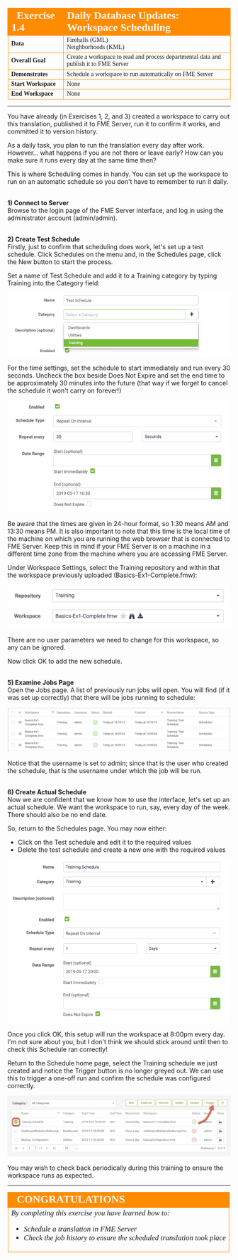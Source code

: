 <!--Exercise Section-->

<table style="border-spacing: 0px;border-collapse: collapse;font-family:serif">
<tr>
<td width=25% style="vertical-align:middle;background-color:darkorange;border: 2px solid darkorange">
<i class="fa fa-cogs fa-lg fa-pull-left fa-fw" style="color:white;padding-right: 12px;vertical-align:text-top"></i>
<span style="color:white;font-size:x-large;font-weight: bold">Exercise 1.4</span>
</td>
<td style="border: 2px solid darkorange;background-color:darkorange;color:white">
<span style="color:white;font-size:x-large;font-weight: bold">Daily Database Updates: Workspace Scheduling</span>
</td>
</tr>

<tr>
<td style="border: 1px solid darkorange; font-weight: bold">Data</td>
<td style="border: 1px solid darkorange">Firehalls (GML)<br>Neighborhoods (KML)</td>
</tr>

<tr>
<td style="border: 1px solid darkorange; font-weight: bold">Overall Goal</td>
<td style="border: 1px solid darkorange">Create a workspace to read and process departmental data and publish it to FME Server</td>
</tr>

<tr>
<td style="border: 1px solid darkorange; font-weight: bold">Demonstrates</td>
<td style="border: 1px solid darkorange">Schedule a workspace to run automatically on FME Server </td>
</tr>

<tr>
<td style="border: 1px solid darkorange; font-weight: bold">Start Workspace</td>
<td style="border: 1px solid darkorange">None</td>
</tr>

<tr>
<td style="border: 1px solid darkorange; font-weight: bold">End Workspace</td>
<td style="border: 1px solid darkorange">None</td>
</tr>

</table>

---

You have already (in Exercises 1, 2, and 3) created a workspace to carry out this translation, published it to FME Server, run it to confirm it works, and committed it to version history.

As a daily task, you plan to run the translation every day after work. However... what happens if you are not there or leave early? How can you make sure it runs every day at the same time then?

This is where Scheduling comes in handy. You can set up the workspace to run on an automatic schedule so you don't have to remember to run it daily.

<br>**1) Connect to Server**
<br>Browse to the login page of the FME Server interface, and log in using the administrator account (admin/admin).

<br>**2) Create Test Schedule**
<br>Firstly, just to confirm that scheduling does work, let's set up a test schedule. Click Schedules on the menu and, in the Schedules page, click the New button to start the process.

Set a name of Test Schedule and add it to a Training category by typing Training into the Category field:

![](./Images/Img1.233.Ex3.NewSchedule.png)

For the time settings, set the schedule to start immediately and run every 30 seconds. Uncheck the box beside Does Not Expire and set the end time to be approximately 30 minutes into the future (that way if we forget to cancel the schedule it won't carry on forever!)

![](./Images/Img1.234.Ex3.SetSchedule.png)

Be aware that the times are given in 24-hour format, so 1:30 means AM and 13:30 means PM. It is also important to note that this time is the local time of the machine on which you are running the web browser that is connected to FME Server. Keep this in mind if your FME Server is on a machine in a different time zone from the machine where you are accessing FME Server.

Under Workspace Settings, select the Training repository and within that the workspace previously uploaded (Basics-Ex1-Complete.fmw):

![](./Images/Img1.235.Ex3.NewScheduleWorkspace.png)

There are no user parameters we need to change for this workspace, so any can be ignored.

Now click OK to add the new schedule.


<br>**5) Examine Jobs Page**
<br>Open the Jobs page. A list of previously run jobs will open. You will find (if it was set up correctly) that there will be jobs running to schedule:

![](./Images/Img1.236.Ex3.NewScheduleJobs.png)

Notice that the username is set to admin; since that is the user who created the schedule, that is the username under which the job will be run.


<br>**6) Create Actual Schedule**
<br>Now we are confident that we know how to use the interface, let's set up an actual schedule. We want the workspace to run, say, every day of the week. There should also be no end date.

So, return to the Schedules page. You may now either:

- Click on the Test schedule and edit it to the required values
- Delete the test schedule and create a new one with the required values

![](./Images/Img1.237.Ex3.ChangedSchedule.png)

Once you click OK, this setup will run the workspace at 8:00pm every day. I'm not sure about you, but I don't think we should stick around until then to check this Schedule ran correctly!

Return to the Schedule home page, select the Training schedule we just created and notice the Trigger button is no longer greyed out. We can use this to trigger a one-off run and confirm the schedule was configured correctly.

![](./Images/Img1.237.1.Ex3.TriggerSchedule.png)

You may wish to check back periodically during this training to ensure the workspace runs as expected.

---

<!--Exercise Congratulations Section-->

<table style="border-spacing: 0px">
<tr>
<td style="vertical-align:middle;background-color:darkorange;border: 2px solid darkorange">
<i class="fa fa-thumbs-o-up fa-lg fa-pull-left fa-fw" style="color:white;padding-right: 12px;vertical-align:text-top"></i>
<span style="color:white;font-size:x-large;font-weight: bold;font-family:serif">CONGRATULATIONS</span>
</td>
</tr>

<tr>
<td style="border: 1px solid darkorange">
<span style="font-family:serif; font-style:italic; font-size:larger">
By completing this exercise you have learned how to:
<br>
<ul><li>Schedule a translation in FME Server</li>
<li>Check the job history to ensure the scheduled translation took place</li></ul>
</span>
</td>
</tr>
</table>
